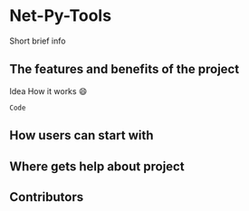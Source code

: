 # Net-Py-Tools #   

Short  brief info

## The features and benefits of the project ##
 Idea
 How it works :smile:
 
    Code
## How users can start with ##
   
## Where gets help about project

## Contributors ##
